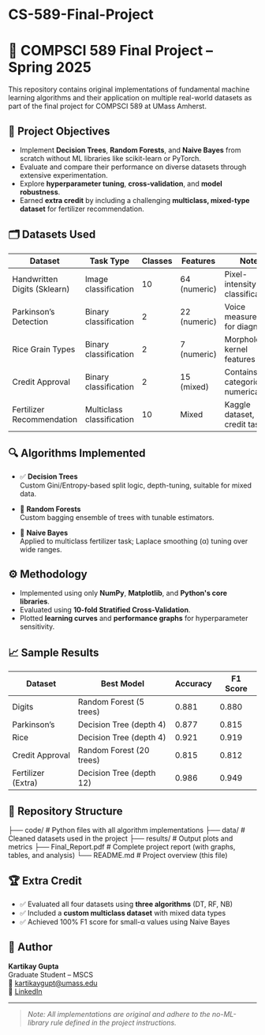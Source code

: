 # CS-589-Final-Project

# 🧠 COMPSCI 589 Final Project – Spring 2025

This repository contains original implementations of fundamental machine learning algorithms and their application on multiple real-world datasets as part of the final project for COMPSCI 589 at UMass Amherst.

## 📌 Project Objectives

- Implement **Decision Trees**, **Random Forests**, and **Naive Bayes** from scratch without ML libraries like scikit-learn or PyTorch.
- Evaluate and compare their performance on diverse datasets through extensive experimentation.
- Explore **hyperparameter tuning**, **cross-validation**, and **model robustness**.
- Earned **extra credit** by including a challenging **multiclass, mixed-type dataset** for fertilizer recommendation.

## 🗂️ Datasets Used

| Dataset                        | Task Type          | Classes | Features     | Notes                                |
|-------------------------------|--------------------|---------|--------------|--------------------------------------|
| Handwritten Digits (Sklearn)  | Image classification| 10      | 64 (numeric) | Pixel-intensity classification       |
| Parkinson’s Detection         | Binary classification| 2     | 22 (numeric) | Voice measurement for diagnosis      |
| Rice Grain Types              | Binary classification| 2     | 7 (numeric)  | Morphological kernel features        |
| Credit Approval               | Binary classification| 2     | 15 (mixed)   | Contains categorical + numerical     |
| Fertilizer Recommendation     | Multiclass classification| 10 | Mixed       | Kaggle dataset, extra credit task    |

## 🔍 Algorithms Implemented

- ✅ **Decision Trees**  
  Custom Gini/Entropy-based split logic, depth-tuning, suitable for mixed data.

- 🌲 **Random Forests**  
  Custom bagging ensemble of trees with tunable estimators.

- 🧮 **Naive Bayes**  
  Applied to multiclass fertilizer task; Laplace smoothing (α) tuning over wide ranges.

## ⚙️ Methodology

- Implemented using only **NumPy**, **Matplotlib**, and **Python's core libraries**.
- Evaluated using **10-fold Stratified Cross-Validation**.
- Plotted **learning curves** and **performance graphs** for hyperparameter sensitivity.

## 📈 Sample Results

| Dataset           | Best Model         | Accuracy | F1 Score |
|------------------|--------------------|----------|----------|
| Digits           | Random Forest (5 trees) | 0.881    | 0.880    |
| Parkinson’s       | Decision Tree (depth 4) | 0.877    | 0.815    |
| Rice              | Decision Tree (depth 4) | 0.921    | 0.919    |
| Credit Approval   | Random Forest (20 trees)| 0.815    | 0.812    |
| Fertilizer (Extra)| Decision Tree (depth 12)| 0.986    | 0.949    |

## 📁 Repository Structure

├── code/ # Python files with all algorithm implementations
├── data/ # Cleaned datasets used in the project
├── results/ # Output plots and metrics
├── Final_Report.pdf # Complete project report (with graphs, tables, and analysis)
└── README.md # Project overview (this file)


## 🏆 Extra Credit

- ✅ Evaluated all four datasets using **three algorithms** (DT, RF, NB)
- ✅ Included a **custom multiclass dataset** with mixed data types
- ✅ Achieved 100% F1 score for small-α values using Naive Bayes

## 📧 Author

**Kartikay Gupta**  
Graduate Student – MSCS  
📨 kartikaygupt@umass.edu  
🔗 [LinkedIn](https://linkedin.com/in/kartikay77)

---

> _Note: All implementations are original and adhere to the no-ML-library rule defined in the project instructions._
